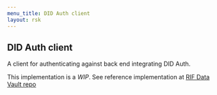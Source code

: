 ```yaml
---
menu_title: DID Auth client
layout: rsk
---
```


## DID Auth client

A client for authenticating against back end integrating DID Auth.

This implementation is a *WIP*. See reference implementation at [RIF Data Vault repo](https://github.com/rsksmart/rif-data-vault/tree/develop/modules/ipfs-cpinner-client/src/auth-manager)
